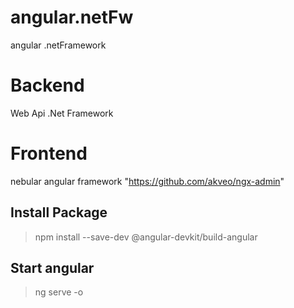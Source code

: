# angular.netFw
angular .netFramework

# Backend
Web Api .Net Framework

# Frontend
nebular angular framework "https://github.com/akveo/ngx-admin"

## Install Package
>npm install --save-dev @angular-devkit/build-angular

## Start angular
>ng serve -o